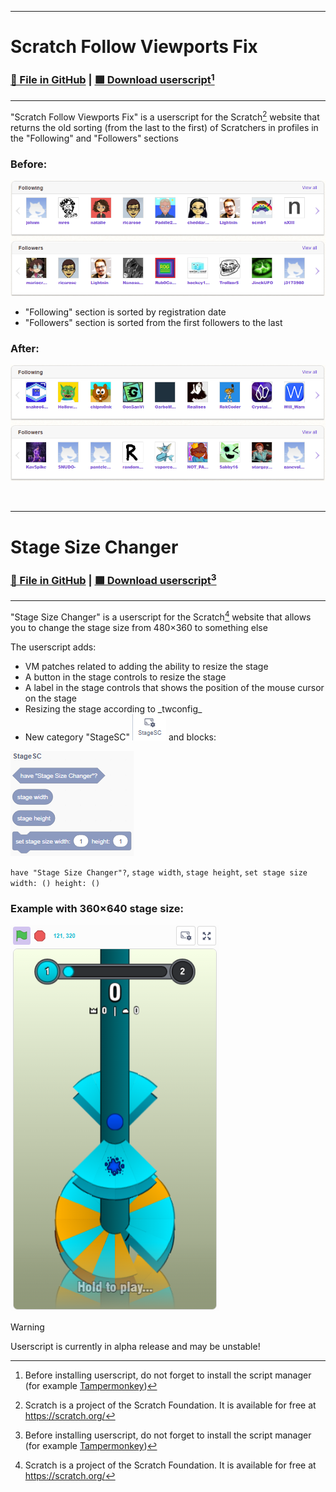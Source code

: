 <hr>

# Scratch Follow Viewports Fix
### [📄 File in GitHub](scratchFollowViewportsFix.user.js) | [🟩 Download userscript](https://raw.githubusercontent.com/DDen4ik-12/data-files/refs/heads/main/scratchFollowViewportsFix.user.js)[^1]

<hr>

"Scratch Follow Viewports Fix" is a userscript for the Scratch[^2] website that returns the old sorting (from the last to the first) of Scratchers in profiles in the "Following" and "Followers" sections

### Before:
![Before](https://raw.githubusercontent.com/DDen4ik-12/data-files/refs/heads/main/readmeAssets/scratchFollowViewportsFixBefore.png)
* "Following" section is sorted by registration date
* "Followers" section is sorted from the first followers to the last

### After:
![After](https://raw.githubusercontent.com/DDen4ik-12/data-files/refs/heads/main/readmeAssets/scratchFollowViewportsFixAfter.png)

<br>

<hr>

# Stage Size Changer
### [📄 File in GitHub](stageSizeChanger.user.js) | [🟩 Download userscript](https://raw.githubusercontent.com/DDen4ik-12/data-files/refs/heads/main/stageSizeChanger.user.js)[^1]

<hr>

"Stage Size Changer" is a userscript for the Scratch[^2] website that allows you to change the stage size from 480×360 to something else

The userscript adds:
* VM patches related to adding the ability to resize the stage
* A button in the stage controls to resize the stage
* A label in the stage controls that shows the position of the mouse cursor on the stage
* Resizing the stage according to \_twconfig\_
* New category "StageSC" ![StageSC category](https://raw.githubusercontent.com/DDen4ik-12/data-files/refs/heads/main/readmeAssets/stageSizeChangerCategory.png) and blocks:

![StageSC blocks](https://raw.githubusercontent.com/DDen4ik-12/data-files/refs/heads/main/readmeAssets/stageSizeChangerBlocks.png)

`have "Stage Size Changer"?`, `stage width`, `stage height`, `set stage size width: () height: ()`

### Example with 360×640 stage size:
![Example with 360×640 stage size](https://raw.githubusercontent.com/DDen4ik-12/data-files/refs/heads/main/readmeAssets/stageSizeChangerExample.png)

> [!WARNING]
> Userscript is currently in alpha release and may be unstable!

[^1]: Before installing userscript, do not forget to install the script manager (for example [Tampermonkey](https://www.tampermonkey.net/))
[^2]: Scratch is a project of the Scratch Foundation. It is available for free at https://scratch.org/
